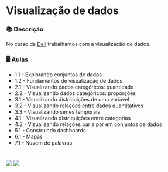 # Visualização de dados


### 📚  Descrição

No curso da [Dell](http://leadfortaleza.com.br/dal/nossos-cursos/) trabalhamos com a visualização de dados. 

### 🖥️  Aulas

- 1.1 - Explorando conjuntos de dados
- 1.2 - Fundamentos de visualização de dados
- 2.1 - Visualizando dados categóricos: quantidade
- 2.2 - Visualizando dados categóricos: proporções
- 3.1 - Visualizando distribuições de uma variável
- 3.2 - Visualizando relações entre dados quantitativos
- 3.3 - Visualizando séries temporais
- 4.1 - Visualizando distribuições entre categorias
- 4.2 - Visualizando relações par a par em conjuntos de dados
- 5.1 - Construindo dashboards
- 6.1 - Mapas
- 7.1 - Nuvem de palavras


#

<div>
  <a href="https://www.linkedin.com/in/claudia-anjos/" target="_blank"><img src="https://img.shields.io/badge/-LinkedIn-%230077B5?style=for-the-badge&logo=linkedin&logoColor=white" target="_blank"></a>
  <a href="https://medium.com/@ndosanjosc" target="_blank"><img src="https://img.shields.io/badge/Medium-12100E?style=for-the-badge&logo=medium&logoColor=white"></a>
</div>
